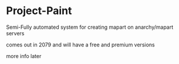 # Project-Paint
Semi-Fully automated system for creating mapart on anarchy/mapart servers

comes out in 2079 and will have a free and premium versions

more info later
